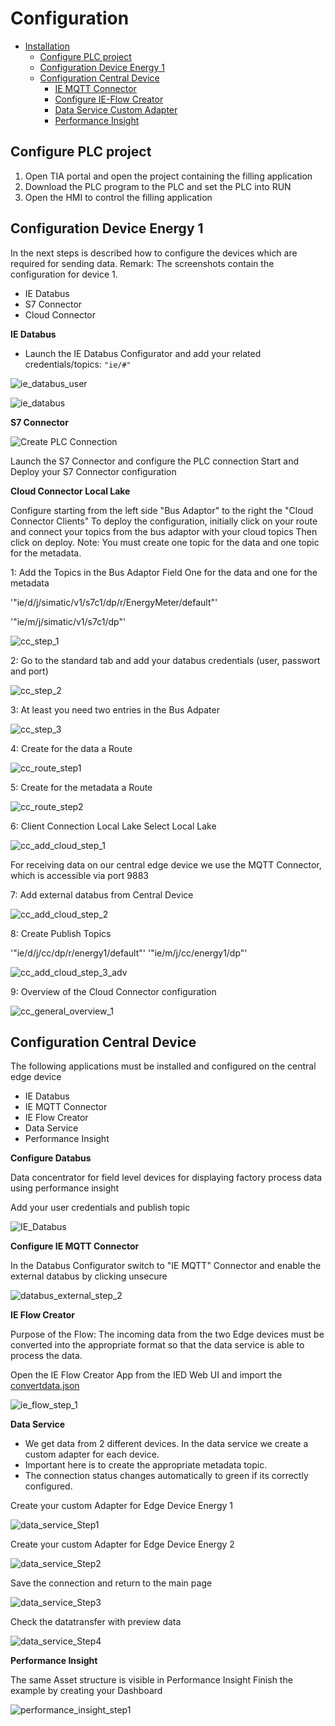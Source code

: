 # Configuration

- [Installation](#installation)
    - [Configure PLC project](#configure-plc-project)
    - [Configuration Device Energy 1](#configuration-device-energy-1)
    - [Configuration Central Device](#configuration-central-device)
        - [IE MQTT Connector](#mqtt-connector)
        - [Configure IE-Flow Creator](#ie-flow-creator)
        - [Data Service Custom Adapter](#dataservice-custom-adapter)
        - [Performance Insight](#performance-insight-dashboard)
   
## Configure PLC project

1) Open TIA portal and open the project containing the filling application
2) Download the PLC program to the PLC and set the PLC into RUN
3) Open the HMI to control the filling application   
   
## Configuration Device Energy 1

In the next steps is described how to configure the devices which are required for sending data. 
Remark: The screenshots contain the configuration for device 1.


- IE Databus
- S7 Connector
- Cloud Connector

**IE Databus**

- Launch the IE Databus Configurator and add your related credentials/topics:
`"ie/#"`

![ie_databus_user](graphics/IE_Databus_User.png)

![ie_databus](graphics/IE_Databus.png)

**S7 Connector**

![Create PLC Connection](graphics/add_data_source.png)

Launch the S7 Connector and configure the PLC connection 
Start and Deploy your S7 Connector configuration

**Cloud Connector Local Lake**

Configure starting from the left side "Bus Adaptor" to the right the "Cloud Connector Clients"
To deploy the configuration, initially click on your route and connect your topics from the bus adaptor with your cloud topics 
Then click on deploy. 
Note: You must create one topic for the data and one topic for the metadata. 

1:
Add the Topics in the Bus Adaptor Field
One for the data and one for the metadata


'"ie/d/j/simatic/v1/s7c1/dp/r/EnergyMeter/default"'

'"ie/m/j/simatic/v1/s7c1/dp"'


![cc_step_1](graphics/cc_step_1.png)


2:
Go to the standard tab and add your databus credentials (user, passwort and port)


![cc_step_2](graphics/cc_step_2.png)


3:
At least you need two entries in the Bus Adpater

![cc_step_3](graphics/cc_step_3.png)


4:
Create for the data a Route

![cc_route_step1](graphics/cc_route_step1.png)

5:
Create for the metadata a Route

![cc_route_step2](graphics/cc_route_step2.png)

 
6: 
Client Connection Local Lake
Select Local Lake

![cc_add_cloud_step_1](graphics/cc_add_cloud_step_1.png)

For receiving data on our central edge device we use the MQTT Connector, which is accessible via port 9883

7: 
Add external databus from Central Device

![cc_add_cloud_step_2](graphics/cc_add_cloud_step_2.png)


8: Create Publish Topics

'"ie/d/j/cc/dp/r/energy1/default"'
'"ie/m/j/cc/energy1/dp"'

![cc_add_cloud_step_3_adv](graphics/cc_add_cloud_step_3_adv.png)


9:
Overview of the Cloud Connector configuration

![cc_general_overview_1](graphics/cc_general_overview_1.png)

## Configuration Central Device 

The following applications must be installed and configured on the central edge device

- IE Databus
- IE MQTT Connector
- IE Flow Creator
- Data Service
- Performance Insight

**Configure Databus**

Data concentrator for field level devices for displaying factory process data using performance insight

Add your user credentials and publish topic


![IE_Databus](graphics/IE_Databus.png)

**Configure IE MQTT Connector**

In the Databus Configurator switch to "IE MQTT" Connector and enable the external databus by clicking unsecure

![databus_external_step_2](graphics/databus_external_step_2.png)

**IE Flow Creator**

Purpose of the Flow: The incoming data from the two Edge devices must be converted into the appropriate format so that the data service is able to process the data. 

Open the IE Flow Creator App from the IED Web UI and import the [convertdata.json](https://github.com/industrial-edge/data-service-custom-adapter/tree/main/src/convertdata.json)

![ie_flow_step_1](graphics/ie_flow_step_1.png)


**Data Service**

- We get data from 2 different devices. In the data service we create a custom adapter for each device. 
- Important here is to create the appropriate metadata topic.
- The connection status changes automatically to green if its correctly configured. 

Create your custom Adapter for Edge Device Energy 1

![data_service_Step1](graphics/data_service_Step1.png)

Create your custom Adapter for Edge Device Energy 2

![data_service_Step2](graphics/data_service_step_2.png)

Save the connection and return to the main page

![data_service_Step3](graphics/data_service_step_3.png)

Check the datatransfer with preview data

![data_service_Step4](graphics/data_service_step4.png)


**Performance Insight**

The same Asset structure is visible in Performance Insight
Finish the example by creating your Dashboard

![performance_insight_step1](graphics/performance_insight_step1.png)



